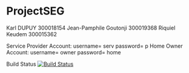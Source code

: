 # ProjectSEG
Karl DUPUY    300018154
Jean-Pamphile Goutonji    300019368
Riquiel Keudem    300015362

Service Provider Account: username= serv password= p
Home Owner Account: username= owner password= home

Build Status
[![Build Status](https://circleci.com/gh/Jeanp14/ProjectSEG.png?branch=master)](https://circleci.com/gh/Jeanp14/ProjectSEG)

